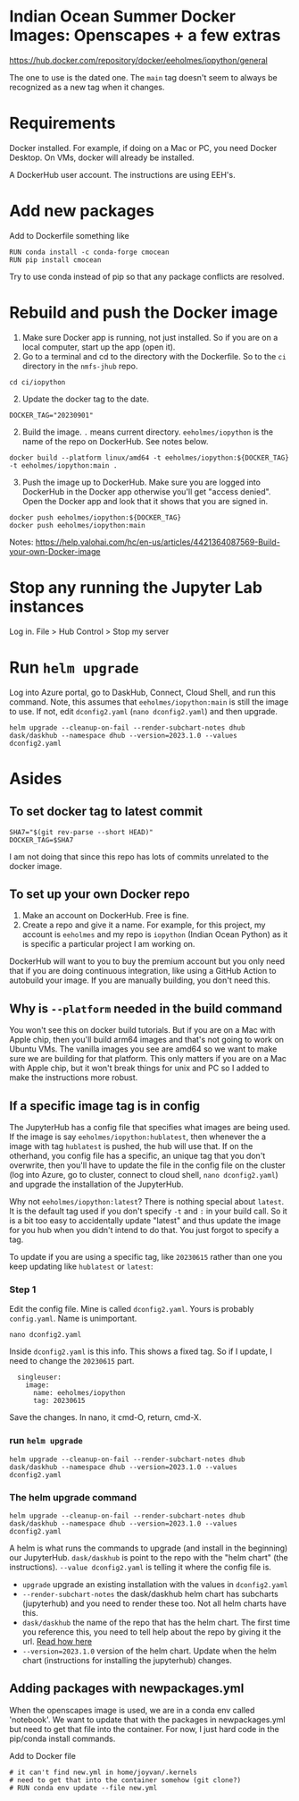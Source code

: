 # Indian Ocean Summer Docker Images: Openscapes + a few extras

https://hub.docker.com/repository/docker/eeholmes/iopython/general

The one to use is the dated one. The `main` tag doesn't seem to always be recognized as a new tag when it changes.

# Requirements

Docker installed. For example, if doing on a Mac or PC, you need Docker Desktop. On VMs, docker will already be installed.

A DockerHub user account. The instructions are using EEH's.

# Add new packages

Add to Dockerfile something like
```
RUN conda install -c conda-forge cmocean
RUN pip install cmocean
```
Try to use conda instead of pip so that any package conflicts are resolved.

# Rebuild and push the Docker image

1. Make sure Docker app is running, not just installed. So if you are on a local computer, start up the app (open it).
1. Go to a terminal and cd to the directory with the Dockerfile. So to the `ci` directory in the `nmfs-jhub` repo.
```
cd ci/iopython
```
2. Update the docker tag to the date.
```
DOCKER_TAG="20230901"
```
2. Build the image. `.` means current directory. `eeholmes/iopython` is the name of the repo on DockerHub. See notes below. 
```
docker build --platform linux/amd64 -t eeholmes/iopython:${DOCKER_TAG} -t eeholmes/iopython:main .
```

3. Push the image up to DockerHub. Make sure you are logged into DockerHub in the Docker app otherwise you'll get "access denied". Open the Docker app and look that it shows that you are signed in.
```
docker push eeholmes/iopython:${DOCKER_TAG}
docker push eeholmes/iopython:main
```

Notes: https://help.valohai.com/hc/en-us/articles/4421364087569-Build-your-own-Docker-image


# Stop any running the Jupyter Lab instances

Log in. File > Hub Control > Stop my server

# Run `helm upgrade`

Log into Azure portal, go to DaskHub, Connect, Cloud Shell, and run this command. Note, this assumes that `eeholmes/iopython:main` is still the image to use. If not, edit `dconfig2.yaml` (`nano dconfig2.yaml`) and then upgrade.

```
helm upgrade --cleanup-on-fail --render-subchart-notes dhub dask/daskhub --namespace dhub --version=2023.1.0 --values dconfig2.yaml
```


# Asides

## To set docker tag to latest commit

```
SHA7="$(git rev-parse --short HEAD)"
DOCKER_TAG=$SHA7
```
I am not doing that since this repo has lots of commits unrelated to the docker image.

## To set up your own Docker repo

1. Make an account on DockerHub. Free is fine.
2. Create a repo and give it a name. For example, for this project, my account is `eeholmes` and my repo is `iopython` (Indian Ocean Python) as it is specific a particular project I am working on.

DockerHub will want to you to buy the premium account but you only need that if you are doing continuous integration, like using a GitHub Action to autobuild your image. If you are manually building, you don't need this.

## Why is `--platform` needed in the build command

You won't see this on docker build tutorials. But if you are on a Mac with Apple chip, then you'll build arm64 images and that's not going to work on Ubuntu VMs. The vanilla images you see are amd64 so we want to make sure we are building for that platform. This only matters if you are on a Mac with Apple chip, but it won't break things for unix and PC so I added to make the instructions more robust.

## If a specific image tag is in config

The JupyterHub has a config file that specifies what images are being used. If the image is say `eeholmes/iopython:hublatest`, then whenever the a image with tag `hublatest` is pushed, the hub will use that. If on the otherhand, you config file has a specific, an unique tag that you don't overwrite, then you'll have to update the file in the config file on the cluster (log into Azure, go to cluster, connect to cloud shell, `nano dconfig2.yaml`) and upgrade the installation of the JupyterHub.

Why not `eeholmes/iopython:latest`? There is nothing special about `latest`. It is the default tag used if you don't specify `-t` and `:` in your build call. So it is a bit too easy to accidentally update "latest" and thus update the image for you hub when you didn't intend to do that. You just forgot to specify a tag.

To update if you are using a specific tag, like `20230615` rather than one you keep updating like `hublatest` or `latest`:

### Step 1

Edit the config file. Mine is called `dconfig2.yaml`. Yours is probably `config.yaml`. Name is unimportant.

```
nano dconfig2.yaml
```

Inside `dconfig2.yaml` is this info. This shows a fixed tag. So if I update, I need to change the `20230615` part.
```
  singleuser:
    image:
      name: eeholmes/iopython
      tag: 20230615
```
Save the changes. In nano, it cmd-O, return, cmd-X.

### run `helm upgrade`

```
helm upgrade --cleanup-on-fail --render-subchart-notes dhub dask/daskhub --namespace dhub --version=2023.1.0 --values dconfig2.yaml
```

### The helm upgrade command

```
helm upgrade --cleanup-on-fail --render-subchart-notes dhub dask/daskhub --namespace dhub --version=2023.1.0 --values dconfig2.yaml
```

A helm is what runs the commands to upgrade (and install in the beginning) our JupyterHub. `dask/daskhub` is point to the repo with the "helm chart" (the instructions). `--value dconfig2.yaml` is telling it where the config file is. 

* `upgrade` upgrade an existing installation with the values in `dconfig2.yaml`
* `--render-subchart-notes` the dask/daskhub helm chart has subcharts (jupyterhub) and you need to render these too. Not all helm charts have this.
* `dask/daskhub` the name of the repo that has the helm chart. The first time you reference this, you need to tell help about the repo by giving it the url. [Read how here](https://blog.dask.org/2020/08/31/helm_daskhub)
* `--version=2023.1.0` version of the helm chart. Update when the helm chart (instructions for installing the jupyterhub) changes.

## Adding packages with newpackages.yml

When the openscapes image is used, we are in a conda env called 'notebook'. We want to
update that with the packages in newpackages.yml but need to get that file into the container. For now,
I just hard code in the pip/conda install commands.

Add to Docker file
```
# it can't find new.yml in home/joyvan/.kernels
# need to get that into the container somehow (git clone?)
# RUN conda env update --file new.yml
```